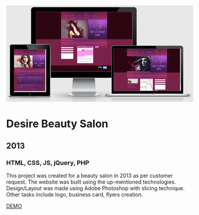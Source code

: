 [![Screenshot](https://github.com/pinco227/desire-salon/blob/main/images/screenshot.png)](https://pinco227.github.io/desire-salon/)
# Desire Beauty Salon
## 2013
### HTML, CSS, JS, jQuery, PHP

This project was created for a beauty salon in 2013 as per customer request. The website was built using the up-mentioned technologies. Design/Layout was made using Adobe Photoshop with slicing technique. Other tasks include logo, business card, flyers creation.

[DEMO](https://pinco227.github.io/desire-salon/)